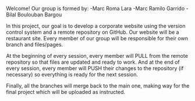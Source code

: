 Welcome!
Our group is formed by:
-Marc Roma Lara
-Marc Ramilo Garrido
-Bilal Boulouban Bargou

In this project, our goal is to develop a corporate website using the version control system and a remote repository on GitHub.
Our website will be a restaurant site.
Every member of our group will be responsible for their own branch and files/pages.

At the beginning of every session, every member will PULL from the remote repository so that files are updated and ready to work. And at the end of every session, every member will PUSH their changes to the repository (if necessary) so everything is ready for the next session.

Finally, all the branches will merge back to the main one, making way for the final project which will be uploaded as instructed.